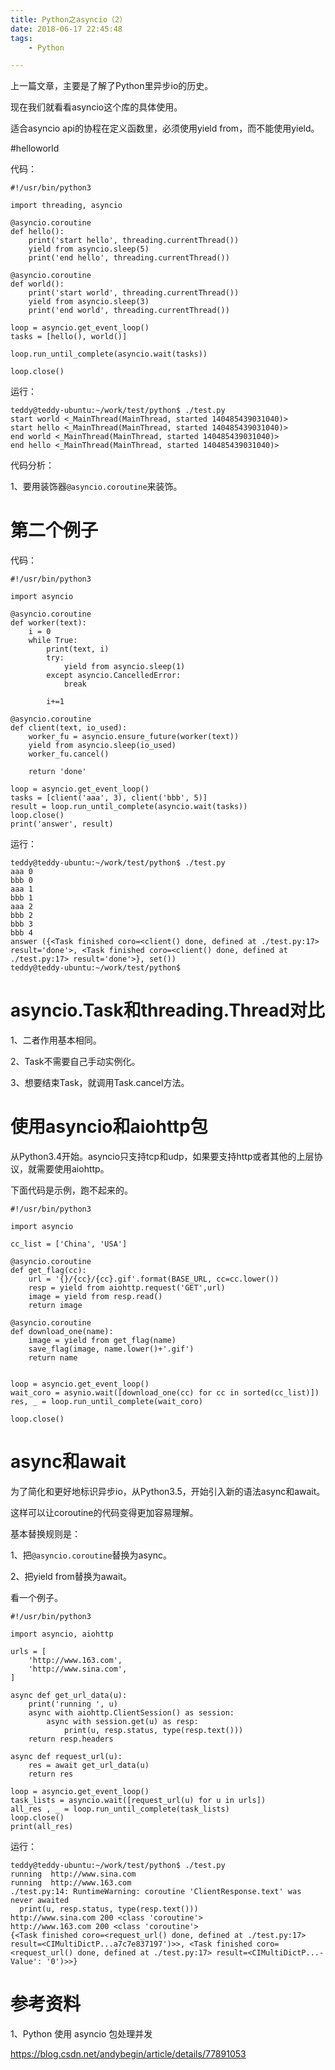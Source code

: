 ```yaml
---
title: Python之asyncio（2）
date: 2018-06-17 22:45:48
tags:
	- Python

---
```




上一篇文章，主要是了解了Python里异步io的历史。

现在我们就看看asyncio这个库的具体使用。

适合asyncio api的协程在定义函数里，必须使用yield from，而不能使用yield。

#helloworld

代码：

```
#!/usr/bin/python3

import threading, asyncio

@asyncio.coroutine
def hello():
	print('start hello', threading.currentThread())
	yield from asyncio.sleep(5)
	print('end hello', threading.currentThread())
	
@asyncio.coroutine
def world():
	print('start world', threading.currentThread())
	yield from asyncio.sleep(3)
	print('end world', threading.currentThread())
	
loop = asyncio.get_event_loop()
tasks = [hello(), world()]

loop.run_until_complete(asyncio.wait(tasks))

loop.close()
```

运行：

```
teddy@teddy-ubuntu:~/work/test/python$ ./test.py 
start world <_MainThread(MainThread, started 140485439031040)>
start hello <_MainThread(MainThread, started 140485439031040)>
end world <_MainThread(MainThread, started 140485439031040)>
end hello <_MainThread(MainThread, started 140485439031040)>
```

代码分析：

1、要用装饰器`@asyncio.coroutine`来装饰。

# 第二个例子

代码：

```
#!/usr/bin/python3

import asyncio

@asyncio.coroutine
def worker(text):
	i = 0
	while True:
		print(text, i)
		try:
			yield from asyncio.sleep(1)
		except asyncio.CancelledError:
			break
			
		i+=1
		
@asyncio.coroutine
def client(text, io_used):
	worker_fu = asyncio.ensure_future(worker(text))
	yield from asyncio.sleep(io_used)
	worker_fu.cancel()
	
	return 'done'
	
loop = asyncio.get_event_loop()
tasks = [client('aaa', 3), client('bbb', 5)]
result = loop.run_until_complete(asyncio.wait(tasks))
loop.close()
print('answer', result)
```



运行：

```
teddy@teddy-ubuntu:~/work/test/python$ ./test.py 
aaa 0
bbb 0
aaa 1
bbb 1
aaa 2
bbb 2
bbb 3
bbb 4
answer ({<Task finished coro=<client() done, defined at ./test.py:17> result='done'>, <Task finished coro=<client() done, defined at ./test.py:17> result='done'>}, set())
teddy@teddy-ubuntu:~/work/test/python$ 
```

# asyncio.Task和threading.Thread对比

1、二者作用基本相同。

2、Task不需要自己手动实例化。

3、想要结束Task，就调用Task.cancel方法。



# 使用asyncio和aiohttp包

从Python3.4开始。asyncio只支持tcp和udp，如果要支持http或者其他的上层协议，就需要使用aiohttp。

下面代码是示例，跑不起来的。

```
#!/usr/bin/python3

import asyncio

cc_list = ['China', 'USA']

@asyncio.coroutine
def get_flag(cc):
	url = '{}/{cc}/{cc}.gif'.format(BASE_URL, cc=cc.lower())
	resp = yield from aiohttp.request('GET',url)
	image = yield from resp.read()
	return image
	
@asyncio.coroutine
def download_one(name):
	image = yield from get_flag(name)
	save_flag(image, name.lower()+'.gif')
	return name
	
	
loop = asyncio.get_event_loop()
wait_coro = asynio.wait([download_one(cc) for cc in sorted(cc_list)])
res, _ = loop.run_until_complete(wait_coro)

loop.close()
```



# async和await

为了简化和更好地标识异步io，从Python3.5，开始引入新的语法async和await。

这样可以让coroutine的代码变得更加容易理解。

基本替换规则是：

1、把`@asyncio.coroutine`替换为async。

2、把yield from替换为await。

看一个例子。

```
#!/usr/bin/python3

import asyncio, aiohttp

urls = [
	'http://www.163.com',
	'http://www.sina.com',
]

async def get_url_data(u):
	print('running ', u)
	async with aiohttp.ClientSession() as session:
		async with session.get(u) as resp:
			print(u, resp.status, type(resp.text()))
	return resp.headers
	
async def request_url(u):
	res = await get_url_data(u)
	return res
	
loop = asyncio.get_event_loop()
task_lists = asyncio.wait([request_url(u) for u in urls])
all_res , _ = loop.run_until_complete(task_lists)
loop.close()
print(all_res)
```

运行：

```
teddy@teddy-ubuntu:~/work/test/python$ ./test.py 
running  http://www.sina.com
running  http://www.163.com
./test.py:14: RuntimeWarning: coroutine 'ClientResponse.text' was never awaited
  print(u, resp.status, type(resp.text()))
http://www.sina.com 200 <class 'coroutine'>
http://www.163.com 200 <class 'coroutine'>
{<Task finished coro=<request_url() done, defined at ./test.py:17> result=<CIMultiDictP...a7c7e837197')>>, <Task finished coro=<request_url() done, defined at ./test.py:17> result=<CIMultiDictP...-Value': '0')>>}
```



# 参考资料

1、Python 使用 asyncio 包处理并发

https://blog.csdn.net/andybegin/article/details/77891053